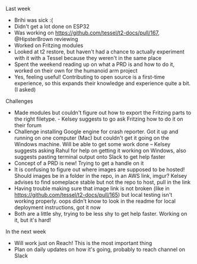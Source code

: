 Last week
* Brihi was sick :(
* Didn't get a lot done on ESP32
* Was working on https://github.com/tessel/t2-docs/pull/167, @HipsterBrown reviewing
* Worked on Fritzing modules
* Looked at t2 restore, but haven't had a chance to actually experiment with it with a Tessel because they weren't in the same place
* Spent the weekend reading up on what a PRD is and how to do it, worked on their own for the humanoid arm project
* Yes, feeling useful! Contributing to open source is a first-time experience, so this expands their knowledge and experience quite a bit. (I asked)

Challenges
* Made modules but couldn't figure out how to export the Fritzing parts to the right filetype. - Kelsey suggests to go ask Fritzing how to do it on their forum
* Challenge installing Google engine for crash reporter. Got it up and running on one computer (Mac) but couldn't get it going on the Windows machine. Will be able to get some work done – Kelsey suggests asking Rahul for help on getting it working on Windows, also suggests pasting terminal output onto Slack to get help faster
* Concept of a PRD is new! Trying to get a handle on it
* It is confusing to figure out where images are supposed to be hosted! Should images be in a folder in the repo, in an AWS link, imgur? Kelsey advises to find someplace stable but not the repo to host, pull in the link
* Having trouble making sure that image link is not broken (like in https://github.com/tessel/t2-docs/pull/165) but local testing isn't working properly. oops didn't know to look in the readme for local deployment instructions, got it now
* Both are a little shy, trying to be less shy to get help faster. Working on it, but it's hard!

In the next week
* Will work just on Reach! This is the most important thing
* Plan on daily updates on how it's going, probably to reach channel on Slack
